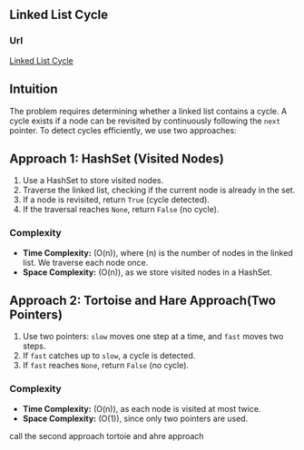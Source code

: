 ## Linked List Cycle

### Url

[Linked List Cycle](https://leetcode.com/problems/linked-list-cycle/)

## Intuition

The problem requires determining whether a linked list contains a cycle. A cycle exists if a node can be revisited by continuously following the `next` pointer. To detect cycles efficiently, we use two approaches:

## Approach 1: HashSet (Visited Nodes)

1. Use a HashSet to store visited nodes.
2. Traverse the linked list, checking if the current node is already in the set.
3. If a node is revisited, return `True` (cycle detected).
4. If the traversal reaches `None`, return `False` (no cycle).

### Complexity

- **Time Complexity:** \(O(n)\), where \(n\) is the number of nodes in the linked list. We traverse each node once.
- **Space Complexity:** \(O(n)\), as we store visited nodes in a HashSet.

## Approach 2: Tortoise and Hare Approach(Two Pointers)

1. Use two pointers: `slow` moves one step at a time, and `fast` moves two steps.
2. If `fast` catches up to `slow`, a cycle is detected.
3. If `fast` reaches `None`, return `False` (no cycle).

### Complexity

- **Time Complexity:** \(O(n)\), as each node is visited at most twice.
- **Space Complexity:** \(O(1)\), since only two pointers are used.

call the second approach tortoie and ahre approach





